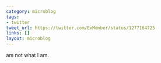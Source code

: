 ```yaml
---
category: microblog
tags:
- twitter
tweet_url: https://twitter.com/ExMember/status/1277164725
links: []
layout: microblog
---
```

am not what I am.
